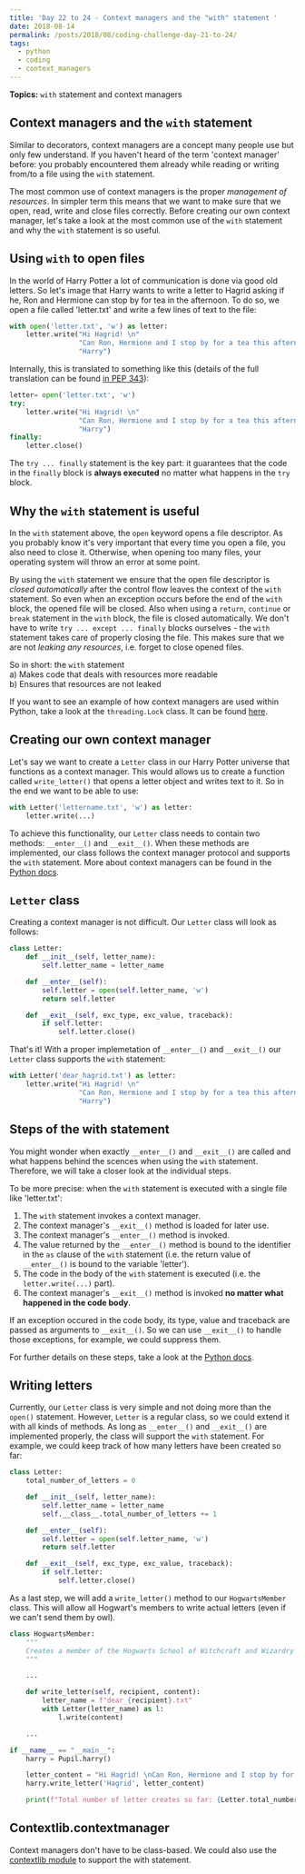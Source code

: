 ```yaml
---
title: 'Day 22 to 24 - Context managers and the "with" statement '
date: 2018-08-14
permalink: /posts/2018/08/coding-challenge-day-21-to-24/
tags:
  - python
  - coding
  - context_managers
---
```


**Topics:** ```with``` statement and context managers

## Context managers and the ```with``` statement

Similar to decorators, context managers are a concept many people use but only few understand. If you haven't heard of the term 'context manager' before: you probably encountered them already while reading or writing from/to a file using the ```with``` statement. 

The most common use of context managers is the proper *management of resources*. In simpler term this means that we want to make sure that we open, read, write and close files correctly. Before creating our own context manager, let's take a look at the most common use of the ```with``` statement and why the ```with``` statement is so useful.    

## Using ```with``` to open files

In the world of Harry Potter a lot of communication is done via good old letters. So let's image that Harry wants to write a letter to Hagrid asking if he, Ron and Hermione can stop by for tea in the afternoon. To do so, we open a file called 'letter.txt' and write a few lines of text to the file:

```python
with open('letter.txt', 'w') as letter:
    letter.write("Hi Hagrid! \n"
                 "Can Ron, Hermione and I stop by for a tea this afternoon? \n"
                 "Harry")
```

Internally, this is translated to something like this (details of the full translation can be found [in PEP 343](https://www.python.org/dev/peps/pep-0343/#specification-the-with-statement)):

```python
letter= open('letter.txt', 'w')
try:
    letter.write("Hi Hagrid! \n"
                 "Can Ron, Hermione and I stop by for a tea this afternoon? \n"
                 "Harry")
finally:
    letter.close()
```

The ```try ... finally``` statement is the key part: it guarantees that the code in the ```finally``` block is **always executed** no matter what happens in the ```try``` block.


## Why the ```with``` statement is useful

In the ```with``` statement above, the ```open``` keyword opens a file descriptor. As you probably know it's very important that every time you open a file, you also need to close it. Otherwise, when opening too many files, your operating system will throw an error at some point.   
   
By using the ```with``` statement we ensure that the open file descriptor is *closed automatically* after the control flow leaves the context of the ```with``` statement. So even when an exception occurs before the end of the ```with``` block, the opened file will be closed. Also when using a ```return```, ```continue``` or ```break``` statement in the ```with``` block, the file is closed automatically. We don't have to write ```try ... except ... finally``` blocks ourselves - the ```with``` statement takes care of properly closing the file. This makes sure that we are not *leaking any resources*, i.e. forget to close opened files. 

So in short: the ```with``` statement    
a) Makes code that deals with resources more readable     
b) Ensures that resources are not leaked   
    
If you want to see an example of how context managers are used within Python, take a look at the ```threading.Lock``` class. It can be found [here](https://docs.python.org/3/library/threading.html#lock-objects).

## Creating our own context manager

Let's say we want to create a ```Letter``` class in our Harry Potter universe that functions as a context manager. This would allows us to create a function called ```write_letter()``` that opens a letter object and writes text to it. So in the end we want to be able to use:

```python
with Letter('lettername.txt', 'w') as letter:
    letter.write(...)
```

To achieve this functionality, our ```Letter``` class needs to contain two methods: ```__enter__()``` and ```__exit__()```. When these methods are implemented, our class follows the context manager protocol and supports the ```with``` statement. More about context managers can be found in the [Python docs](https://docs.python.org/3/library/stdtypes.html#typecontextmanager).   
    
## ```Letter``` class

Creating a context manager is not difficult. Our ```Letter``` class will look as follows:

```python
class Letter:
    def __init__(self, letter_name):
        self.letter_name = letter_name

    def __enter__(self):
        self.letter = open(self.letter_name, 'w')
        return self.letter

    def __exit__(self, exc_type, exc_value, traceback):
        if self.letter:
            self.letter.close()
```

That's it! With a proper implemetation of ```__enter__()``` and ```__exit__()``` our ```Letter``` class supports the ```with``` statement:

```python
with Letter('dear_hagrid.txt') as letter:
    letter.write("Hi Hagrid! \n"
                 "Can Ron, Hermione and I stop by for a tea this afternoon? \n"
                 "Harry")

```


## Steps of the with statement

You might wonder when exactly ```__enter__()``` and ```__exit__()``` are called and what happens behind the scences when using the ```with``` statement. Therefore, we will take a closer look at the individual steps.

To be more precise: when the ```with``` statement is executed with a single file like 'letter.txt':

1. The ```with``` statement invokes a context manager.
2. The context manager's ```__exit__()``` method is loaded for later use.   
3. The context manager's ```__enter__()``` method is invoked.   
4. The value returned by the ```__enter__()``` method is bound to the identifier in the ```as``` clause of the ```with``` statement (i.e. the return value of ```__enter__()``` is bound to the variable 'letter').   
5. The code in the body of the ```with``` statement is executed (i.e. the ```letter.write(...)``` part).   
6. The context manager's ```__exit__()``` method is invoked **no matter what happened in the code body**.

If an exception occured in the code body, its type, value and traceback are passed as arguments to ```__exit__()```. So we can use ```__exit__()``` to handle those exceptions, for example, we could suppress them.
   
For further details on these steps, take a look at the [Python docs](https://docs.python.org/3/reference/compound_stmts.html#with).


## Writing letters

Currently, our ```Letter``` class is very simple and not doing more than the ```open()``` statement. However, ```Letter``` is a regular class, so we could extend it with all kinds of methods. As long as ```__enter__()``` and ```__exit__()``` are implemented properly, the class will support the ```with``` statement. For example, we could keep track of how many letters have been created so far: 

```python
class Letter:
    total_number_of_letters = 0

    def __init__(self, letter_name):
        self.letter_name = letter_name
        self.__class__.total_number_of_letters += 1

    def __enter__(self):
        self.letter = open(self.letter_name, 'w')
        return self.letter

    def __exit__(self, exc_type, exc_value, traceback):
        if self.letter:
            self.letter.close()
```

As a last step, we will add a ```write_letter()``` method to our ```HogwartsMember``` class. This will allow all Hogwart's members to write actual letters (even if we can't send them by owl).

```python
class HogwartsMember:
    """
    Creates a member of the Hogwarts School of Witchcraft and Wizardry
    """

    ...

    def write_letter(self, recipient, content):
        letter_name = f"dear_{recipient}.txt"
        with Letter(letter_name) as l:
            l.write(content)

    ...
```


```python
if __name__ == "__main__":
    harry = Pupil.harry()

    letter_content = "Hi Hagrid! \nCan Ron, Hermione and I stop by for a tea this afternoon? \nHarry"
    harry.write_letter('Hagrid', letter_content)

    print(f"Total number of letter creates so far: {Letter.total_number_of_letters}")
```


## Contextlib.contextmanager

Context managers don't have to be class-based. We could also use the [contextlib module](https://docs.python.org/3/library/contextlib.html) to support the with statement. 


<!-- ## Further reading: -->
<!-- https://dbader.org/blog/python-context-managers-and-with-statement -->
<!-- http://effbot.org/zone/python-with-statement.htm -->
<!-- https://jeffknupp.com/blog/2016/03/07/python-with-context-managers/ -->
<!-- https://docs.python.org/3/reference/datamodel.html#context-managers -->
<!-- https://docs.python.org/3/library/stdtypes.html#typecontextmanager -->

